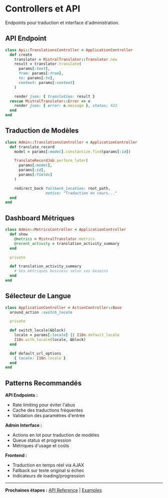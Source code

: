 # Controllers et API

Endpoints pour traduction et interface d'administration.

## API Endpoint

```ruby
class Api::TranslationsController < ApplicationController
  def create
    translator = MistralTranslator::Translator.new
    result = translator.translate(
      params[:text],
      from: params[:from],
      to: params[:to],
      context: params[:context]
    )

    render json: { translation: result }
  rescue MistralTranslator::Error => e
    render json: { error: e.message }, status: 422
  end
end
```

## Traduction de Modèles

```ruby
class Admin::TranslationsController < ApplicationController
  def translate_record
    model = params[:model].constantize.find(params[:id])

    TranslateRecordJob.perform_later(
      params[:model],
      params[:id],
      params[:fields]
    )

    redirect_back fallback_location: root_path,
                  notice: "Traduction en cours..."
  end
end
```

## Dashboard Métriques

```ruby
class Admin::MetricsController < ApplicationController
  def show
    @metrics = MistralTranslator.metrics
    @recent_activity = translation_activity_summary
  end

  private

  def translation_activity_summary
    # Vos métriques business selon vos besoins
  end
end
```

## Sélecteur de Langue

```ruby
class ApplicationController < ActionController::Base
  around_action :switch_locale

  private

  def switch_locale(&block)
    locale = params[:locale] || I18n.default_locale
    I18n.with_locale(locale, &block)
  end

  def default_url_options
    { locale: I18n.locale }
  end
end
```

## Patterns Recommandés

**API Endpoints :**

- Rate limiting pour éviter l'abus
- Cache des traductions fréquentes
- Validation des paramètres d'entrée

**Admin Interface :**

- Actions en lot pour traduction de modèles
- Queue status et progression
- Métriques d'usage et coûts

**Frontend :**

- Traduction en temps réel via AJAX
- Fallback sur texte original si échec
- Indicateurs de loading/progression

---

**Prochaines étapes :** [API Reference](../api-reference/configuration.md) | [Examples](../examples/)
